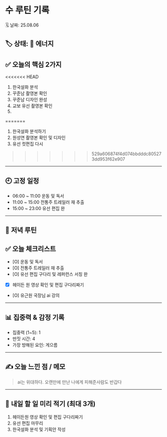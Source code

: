# 수 루틴 기록

🗓 날짜: 25.08.06

🏷 상태:  💪 에너지 
---

## ✅ 오늘의 핵심 2가지
<<<<<<< HEAD
1. 한국설화 분석
2. 꾸준남 촬영본 확인
3. 꾸준남 디자인 완성
4. 교보 유선 촬영본 확인
5. 
=======
1. 한국설화 분석하기
2. 원성연 촬영본 확인 및 디자인
3. 유선 컷편집 다시
>>>>>>> 529a606874f4d074bbdddc805273dd953f62e907


---

## 🕘 고정 일정
- 06:00 ~ 11:00 운동 및 독서
- 11:00 ~ 15:00 전통주 트레일러 재 추출
- 15:00 ~ 23:00 유선 편집 완

---

## 🌙 저녁 루틴


## ✅ 오늘 체크리스트

- [O] 운동 및 독서
- [O] 전통주 트레일러 재 추출
- [O] 유선 편집 구다리 및 레퍼런스 서칭 완
- [X] 헤이든 원 영상 확인 및 편집 구다리짜기
- [O] 유근원 국장님 ai 강의


---

## 📊 집중력 & 감정 기록

- 집중력 (1~5): 1
- 딴짓 시간: 4
- 가장 방해된 요인: 게으름 

---

## ✍️ 오늘 느낀 점 / 메모

> ai는 위대하다. 오랜만에 만난 나에게 피해준사람도 반갑다

---

## 📌 내일 할 일 미리 적기 (최대 3개)
1. 헤이든원 영상 확인 및 편집 구다리짜기
2. 유선 편집 마무리
3. 한국설화 분석 및 기획안 작성 
